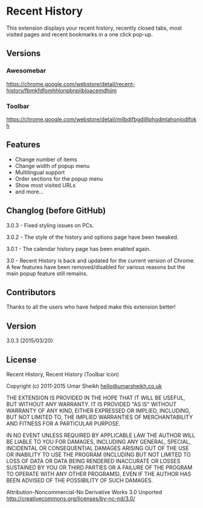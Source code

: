 # Recent History

This extension displays your recent history, recently closed tabs, most visited pages and recent bookmarks in a one click pop-up.

## Versions

### Awesomebar

https://chrome.google.com/webstore/detail/recent-history/fbmkfdfomhhlonpbnpiibloacemdhjjm

### Toolbar

https://chrome.google.com/webstore/detail/milbdjfbgdilllphgdmlahonjodlfokh

## Features

- Change number of items
- Change width of popup menu
- Multilingual support
- Order sections for the popup menu
- Show most visited URLs
- and more...

## Changlog (before GitHub)

3.0.3 - Fixed styling issues on PCs.

3.0.2 - The style of the history and options page have been tweaked.

3.0.1 - The calendar history page has been enabled again.

3.0 - Recent History is back and updated for the current version of Chrome. A few features have been removed/disabled for various reasons but the main popup feature still remains.

## Contributors

Thanks to all the users who have helped make this extension better!

## Version

3.0.3 (2015/03/20)

## License

Recent History, Recent History (Toolbar Icon)

Copyright (c) 2011-2015 Umar Sheikh <hello@umarsheikh.co.uk>

THE EXTENSION IS PROVIDED IN THE HOPE THAT IT WILL BE USEFUL, 
BUT WITHOUT ANY WARRANTY. IT IS PROVIDED "AS IS" WITHOUT 
WARRANTY OF ANY KIND, EITHER EXPRESSED OR IMPLIED, INCLUDING, 
BUT NOT LIMITED TO, THE IMPLIED WARRANTIES OF MERCHANTABILITY 
AND FITNESS FOR A PARTICULAR PURPOSE.

IN NO EVENT UNLESS REQUIRED BY APPLICABLE LAW THE AUTHOR WILL 
BE LIABLE TO YOU FOR DAMAGES, INCLUDING ANY GENERAL, SPECIAL, 
INCIDENTAL OR CONSEQUENTIAL DAMAGES ARISING OUT OF THE USE OR 
INABILITY TO USE THE PROGRAM (INCLUDING BUT NOT LIMITED TO LOSS 
OF DATA OR DATA BEING RENDERED INACCURATE OR LOSSES SUSTAINED 
BY YOU OR THIRD PARTIES OR A FAILURE OF THE PROGRAM TO OPERATE 
WITH ANY OTHER PROGRAMS), EVEN IF THE AUTHOR HAS BEEN ADVISED 
OF THE POSSIBILITY OF SUCH DAMAGES.

Attribution-Noncommercial-No Derivative Works 3.0 Unported
http://creativecommons.org/licenses/by-nc-nd/3.0/